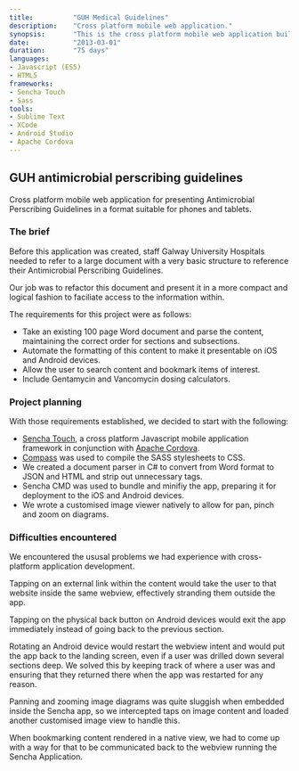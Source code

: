 ```yaml
---
title: 			"GUH Medical Guidelines"
description:	"Cross platform mobile web application."
synopsis:		"This is the cross platform mobile web application built for Anroid and iOS using Sencha Touch."
date:			"2013-03-01"
duration:		"75 days"
languages: 		
- Javascript (ES5)
- HTML5
frameworks:
- Sencha Touch
- Sass
tools:
- Sublime Text
- XCode
- Android Studio
- Apache Cordova
---
```


## GUH antimicrobial perscribing guidelines
Cross platform mobile web application for presenting Antimicrobial Perscribing Guidelines in a format suitable for phones and tablets.

### The brief
Before this application was created, staff Galway University Hospitals needed to refer to a large document with a very basic structure to reference their Antimicrobial Perscribing Guidelines. 

Our job was to refactor this document and present it in a more compact and logical fashion to faciliate access to the information within.

The requirements for this project were as follows:

- Take an existing 100 page Word document and parse the content, maintaining the correct order for sections and subsections.
- Automate the formatting of this content to make it presentable on iOS and Android devices.
- Allow the user to search content and bookmark items of interest.
- Include Gentamycin and Vancomycin dosing calculators.

### Project planning
With those requirements established, we decided to start with the following:

- [Sencha Touch](https://www.sencha.com/products/touch/), a cross platform Javascript mobile application framework in conjunction with [Apache Cordova](https://cordova.apache.org/).
- [Compass](http://compass-style.org/) was used to compile the SASS stylesheets to CSS.
- We created a document parser in C# to convert from Word format to JSON and HTML and strip out unnecessary tags.
- Sencha CMD was used to bundle and minifiy the app, preparing it for deployment to the iOS and Android devices.
- We wrote a customised image viewer natively to allow for pan, pinch and zoom on diagrams.

### Difficulties encountered
We encountered the ususal problems we had experience with cross-platform application development. 

Tapping on an external link within the content would take the user to that website inside the same webview, effectively stranding them outside the app.

Tapping on the physical back button on Android devices would exit the app immediately instead of going back to the previous section. 

Rotating an Android device would restart the webview intent and would put the app back to the landing screen, even if a user was drilled down several sections deep. We solved this by keeping track of where a user was and ensuring that they returned there when the app was restarted for any reason.

Panning and zooming image diagrams was quite sluggish when embedded inside the Sencha app, so we intercepted taps on image content and loaded another customised image view to handle this. 

When bookmarking content rendered in a native view, we had to come up with a way for that to be communicated back to the webview running the Sencha Application.



